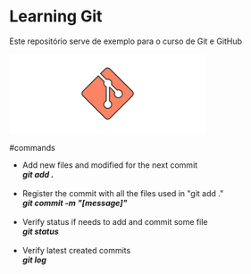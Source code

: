 # Learning Git

Este repositório serve de exemplo para o curso de Git e GitHub

![Git_Image](./gitimage.png)

#commands

<ul>
	<li>Add new files and modified for the next commit <br/>
		<b><i>git add .</i></b></li><br/>
	<li>Register the commit with all the files used in "git add ." <br/>
		<b><i>git commit -m "[message]"</i></b></li><br/>
	<li>Verify status if needs to add and commit some file <br />
		<b><i>git status</i></b></li><br/>
	<li>Verify latest created commits <br />
		<b><i>git log</i></b></li><br/>